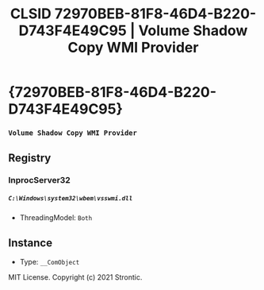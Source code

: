 ﻿---
title: "CLSID 72970BEB-81F8-46D4-B220-D743F4E49C95 | Volume Shadow Copy WMI Provider"
excerpt: What is COM-Object CLSID 72970BEB-81F8-46D4-B220-D743F4E49C95?
---

# {72970BEB-81F8-46D4-B220-D743F4E49C95}

### `Volume Shadow Copy WMI Provider`

## Registry


### InprocServer32

##### `C:\Windows\system32\wbem\vsswmi.dll`
* ThreadingModel: `Both`

## Instance

* Type: `__ComObject`

MIT License. Copyright (c) 2021 Strontic.


